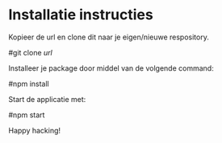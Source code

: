 # Installatie instructies

Kopieer de url en clone dit naar je eigen/nieuwe respository. 

#git clone *url*

Installeer je package door middel van de volgende command:

#npm install

Start de applicatie met:

#npm start

Happy hacking!
